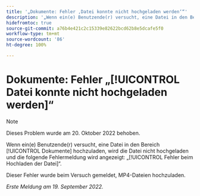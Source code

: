 ```yaml
---
title: '„Dokumente: Fehler ‚Datei konnte nicht hochgeladen werden‘“'
description: '„Wenn ein(e) Benutzende(r) versucht, eine Datei in den Bereich Dokumente hochzuladen, wird die Datei nicht hochgeladen und die folgende Fehlermeldung wird angezeigt: ‚Fehler beim Hochladen der Datei‘.“'
hidefromtoc: true
source-git-commit: a76b4e421c2c15339e82622bcd62b8e5dcafe5f0
workflow-type: tm+mt
source-wordcount: '86'
ht-degree: 100%

---
```



# Dokumente: Fehler „[!UICONTROL Datei konnte nicht hochgeladen werden]“

<!--This issue is on the Workfront TOC and the Workfront Proof TOC-->

>[!NOTE]
>
>Dieses Problem wurde am 20. Oktober 2022 behoben.

Wenn ein(e) Benutzende(r) versucht, eine Datei in den Bereich [!UICONTROL Dokumente] hochzuladen, wird die Datei nicht hochgeladen und die folgende Fehlermeldung wird angezeigt: „[!UICONTROL Fehler beim Hochladen der Datei]“.

Dieser Fehler wurde beim Versuch gemeldet, MP4-Dateien hochzuladen.

_Erste Meldung am 19. September 2022._

